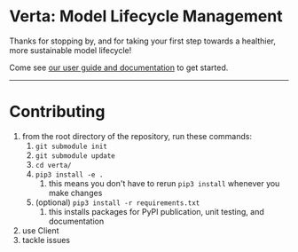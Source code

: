 # Verta: Model Lifecycle Management

Thanks for stopping by, and for taking your first step towards a healthier, more sustainable model lifecycle!

Come see [our user guide and documentation](https://verta.readthedocs.io/en/docs/index.html) to get started.

---

# Contributing
1. from the root directory of the repository, run these commands:
    1. `git submodule init`
    1. `git submodule update`
    1. `cd verta/`
    1. `pip3 install -e .`
        1. this means you don't have to rerun `pip3 install` whenever you make changes
    1. (optional) `pip3 install -r requirements.txt`
        1. this installs packages for PyPI publication, unit testing, and documentation
1. use Client
1. tackle issues

